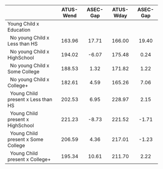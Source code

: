 
|                      |    ATUS-Wend |     ASEC-Gap |    ATUS-Wday |     ASEC-Gap |
| -------------------- | :----------: | :----------: | :----------: | :----------: |
| Young Child x Education |              |              |              |              |
| &nbsp;&nbsp;No young Child x Less than HS |       163.96 |        17.71 |       166.00 |        19.40 |
| &nbsp;&nbsp;No young Child x HighSchool |       194.02 |        -6.07 |       175.48 |         0.24 |
| &nbsp;&nbsp;No young Child x Some College |       188.53 |         1.32 |       171.82 |         1.22 |
| &nbsp;&nbsp;No young Child x College+ |       182.61 |         4.59 |       165.26 |         7.06 |
| &nbsp;&nbsp;Young Child present x Less than HS |       202.53 |         6.95 |       228.97 |         2.15 |
| &nbsp;&nbsp;Young Child present x HighSchool |       221.23 |        -8.73 |       221.52 |        -1.71 |
| &nbsp;&nbsp;Young Child present x Some College |       206.59 |         4.36 |       217.01 |        -1.23 |
| &nbsp;&nbsp;Young Child present x College+ |       195.34 |        10.61 |       211.70 |         2.22 |

